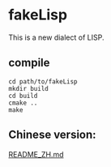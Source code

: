 # fakeLisp

This is a new dialect of LISP.  

## compile

```
cd path/to/fakeLisp
mkdir build
cd build
cmake ..
make
```

##  Chinese version:  
[README\_ZH.md](./README\_ZH.md)
